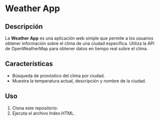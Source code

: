 # Weather App



## Descripción

La **Weather App** es una aplicación web simple que permite a los usuarios obtener información sobre el clima de una ciudad específica. Utiliza la API de OpenWeatherMap para obtener datos en tiempo real sobre el clima.

## Características

- Búsqueda de pronóstico del clima por ciudad.
- Muestra la temperatura actual, descripción y nombre de la ciudad.

## Uso

1. Clona este repositorio:
2. Ejecuta el archivo Index.HTML.

